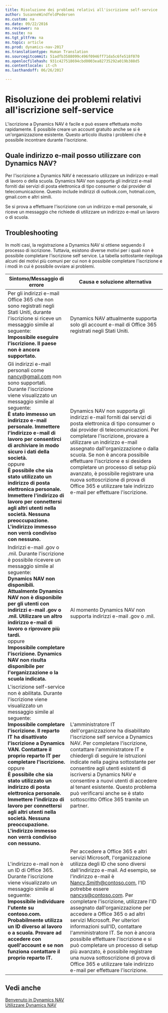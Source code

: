 ```yaml
---
title: Risoluzione dei problemi relativi all'iscrizione self-service
author: SusanneWindfeldPedersen
ms.custom: na
ms.date: 09/22/2016
ms.reviewer: na
ms.suite: na
ms.tgt_pltfrm: na
ms.topic: article
ms.prod: dynamics-nav-2017
ms.translationtype: Human Translation
ms.sourcegitcommit: 51adfb3588099c496f0946ff71da5c6fe518f070
ms.openlocfilehash: 931c427518694cbd0003ea82735292a019b388d5
ms.contentlocale: it-ch
ms.lasthandoff: 06/26/2017

---
```


# <a name="troubleshooting-self-service-sign-up"></a>Risoluzione dei problemi relativi all'iscrizione self-service
L'iscrizione a Dynamics NAV è facile e può essere effettuata molto rapidamente. È possibile creare un account gratuito anche se si è un'organizzazione esistente. Questo articolo illustra i problemi che è possibile incontrare durante l'iscrizione.

## <a name="what-email-address-can-i-use-with-dynamics-nav"></a>Quale indirizzo e-mail posso utilizzare con Dynamics NAV?
Per l'iscrizione a Dynamics NAV è necessario utilizzare un indirizzo e-mail di lavoro o della scuola. Dynamics NAV non supporta gli indirizzi e-mail forniti dai servizi di posta elettronica di tipo consumer o dai provider di telecomunicazione. Questo include indirizzi di outlook.com, hotmail.com, gmail.com e altri simili.

Se si prova a effettuare l'iscrizione con un indirizzo e-mail personale, si riceve un messaggio che richiede di utilizzare un indirizzo e-mail un lavoro o di scuola.

## <a name="troubleshooting"></a>Troubleshooting
In molti casi, la registrazione a Dynamics NAV si ottiene seguendo il processo di iscrizione. Tuttavia, esistono diverse motivi per i quali non è possibile completare l'iscrizione self service. La tabella sottostante riepiloga alcuni dei motivi più comuni per cui non è possibile completare l'iscrizione e i modi in cui è possibile ovviare ai problemi.

|Sintomo/Messaggio di errore                                                                             |Causa e soluzione alternativa|
|--------------------------------------------------------------------------------------------------|--------------------|
|Per gli indirizzi e-mail Office 365 che non sono registrati negli Stati Uniti, durante l'iscrizione si riceve un messaggio simile al seguente: <br>**Impossibile eseguire l'iscrizione. Il paese non è ancora supportato.**<br> |Dynamics NAV attualmente supporta solo gli account e-mail di Office 365 registrati negli Stati Uniti.|
|Gli indirizzi e-mail personali come nancy@gmail.com non sono supportati. Durante l'iscrizione viene visualizzato un messaggio simile al seguente: <br>**È stato immesso un indirizzo e-mail personale. Immettere l'indirizzo e-mail di lavoro per consentirci di archiviare in modo sicuro i dati della società.**<br> oppure <br> **È possibile che sia stato utilizzato un indirizzo di posta elettronica personale. Immettere l'indirizzo di lavoro per connettersi agli altri utenti nella società. Nessuna preoccupazione. L'indirizzo immesso non verrà condiviso con nessuno.** | Dynamics NAV non supporta gli indirizzi e-mail forniti dai servizi di posta elettronica di tipo consumer o dai provider di telecomunicazioni. Per completare l'iscrizione, provare a utilizzare un indirizzo e-mail assegnato dall'organizzazione o dalla scuola. Se non è ancora possibile effettuare l'iscrizione e si desidera completare un processo di setup più avanzato, è possibile registrare una nuova sottoscrizione di prova di Office 365 e utilizzare tale indirizzo e-mail per effettuare l'iscrizione.
|Indirizzi e-mail .gov o .mil. Durante l'iscrizione è possibile ricevere un messaggio simile al seguente: <br>**Dynamics NAV non disponibili. Attualmente Dynamics NAV non è disponibile per gli utenti con indirizzi e-mail .gov o .mil. Utilizzare un altro indirizzo e-mail di lavoro o riprovare più tardi.** <br>oppure <br>**Impossibile completare l'iscrizione. Dynamics NAV non risulta disponibile per l'organizzazione o la scuola indicata.**|Al momento Dynamics NAV non supporta indirizzi e-mail .gov o .mil.|
|L'iscrizione self-service non è abilitata. Durante l'iscrizione viene visualizzato un messaggio simile al seguente: <br>**Impossibile completare l'iscrizione. Il reparto IT ha disattivato l'iscrizione a Dynamics VAN. Contattare il proprio reparto IT per completare l'iscrizione.** <br>oppure <br> **È possibile che sia stato utilizzato un indirizzo di posta elettronica personale. Immettere l'indirizzo di lavoro per connettersi agli altri utenti nella società. Nessuna preoccupazione. L'indirizzo immesso non verrà condiviso con nessuno.**|L'amministratore IT dell'organizzazione ha disabilitato l'iscrizione self service a Dynamics NAV. Per completare l'iscrizione, contattare l'amministratore IT e chiedergli di seguire le istruzioni indicate nella pagina sottostante per consentire agli utenti esistenti di iscriversi a Dynamics NAV e consentire a nuovi utenti di accedere al tenant esistente. Questo problema può verificarsi anche se è stato sottoscritto Office 365 tramite un partner.|
|L'indirizzo e-mail non è un ID di Office 365. Durante l'iscrizione viene visualizzato un messaggio simile al seguente: <br>**Impossibile individuare l'utente su contoso.com. Probabilmente utilizza un ID diverso al lavoro o a scuola. Provare ad accedere con quell'account e se non funziona contattare il proprio reparto IT.**|Per accedere a Office 365 e altri servizi Microsoft, l'organizzazione utilizza degli ID che sono diversi dall'indirizzo e-mail. Ad esempio, se l'indirizzo e-mail è Nancy.Smith@contoso.com, l'ID potrebbe essere  nancys@contoso.com. Per completare l'iscrizione, utilizzare l'ID assegnato dall'organizzazione per accedere a Office 365 o ad altri servizi Microsoft. Per ulteriori informazioni sull'ID, contattare l'amministratore IT. Se non è ancora possibile effettuare l'iscrizione e si può completare un processo di setup più avanzato, è possibile registrare una nuova sottoscrizione di prova di Office 365 e utilizzare tale indirizzo e-mail per effettuare l'iscrizione.|


## <a name="see-also"></a>Vedi anche
[Benvenuto in Dynamics NAV](across-get-started.md)  
[Utilizzare Dynamics NAV](ui-work-product.md)




